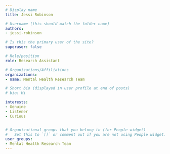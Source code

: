 ```yaml
---
# Display name
title: Jessi Robinson

# Username (this should match the folder name)
authors:
- jessi-robinson

# Is this the primary user of the site?
superuser: false

# Role/position
role: Research Assistant

# Organizations/Affiliations
organizations:
- name: Mental Health Research Team

# Short bio (displayed in user profile at end of posts)
# bio: Hi

interests:
- Genuine
- Listener
- Curious


# Organizational groups that you belong to (for People widget)
#   Set this to `[]` or comment out if you are not using People widget.
user_groups:
- Mental Health Research Team
---
```

